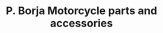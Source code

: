 ---
title: "P. Borja Motorcycle parts and accessories"
url: /taytay/p-borja-motorcycle-parts-and-accessories/
shop: shop
---